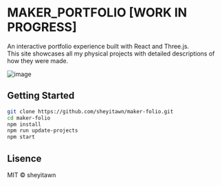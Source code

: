 # MAKER_PORTFOLIO [WORK IN PROGRESS]

An interactive portfolio experience built with React and Three.js.  
This site showcases all my physical projects with detailed descriptions of how they were made.

![image](https://github.com/user-attachments/assets/7e51e13c-893b-41cf-98de-0ffd393cbee3)

## Getting Started

```bash
git clone https://github.com/sheyitawn/maker-folio.git
cd maker-folio
npm install
npm run update-projects
npm start
```

## Lisence
MIT © sheyitawn

